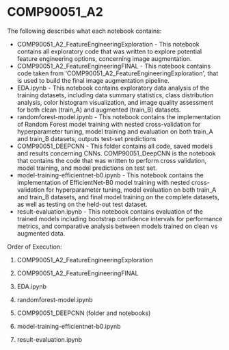 # COMP90051_A2

The following describes what each notebook contains:

* COMP90051_A2_FeatureEngineeringExploration - This notebook contains all exploratory code that was written to explore potential feature engineering options, concerning image augmentation.
* COMP90051_A2_FeatureEngineeringFINAL - This notebook contains code taken from 'COMP90051_A2_FeatureEngineeringExploration', that is used to build the final image augmentation pipeline.
* EDA.ipynb - This notebook contains exploratory data analysis of the training datasets, including data summary statistics, class distribution analysis, color histogram visualization, and image quality assessment for both clean (train_A) and augmented (train_B) datasets.
* randomforest-model.ipynb - This notebook contains the implementation of Random Forest model training with nested cross-validation for hyperparameter tuning, model training and evaluation on both train_A and train_B datasets, outputs test-set predictions
* COMP90051_DEEPCNN - This folder contains all code, saved models and results concerning CNNs. COMP90051_DeepCNN is the notebook that contains the code that was written to perform cross validation, model training, and model predictions on test set. 
* model-training-efficientnet-b0.ipynb - This notebook contains the implementation of EfficientNet-B0 model training with nested cross-validation for hyperparameter tuning, model evaluation on both train_A and train_B datasets, and final model training on the complete datasets, as well as testing on the held-out test dataset.
* result-evaluation.ipynb - This notebook contains evaluation of the trained models including bootstrap confidence intervals for performance metrics, and comparative analysis between models trained on clean vs augmented data.





Order of Execution:

1. COMP90051_A2_FeatureEngineeringExploration

2. COMP90051_A2_FeatureEngineeringFINAL

3. EDA.ipynb

4. randomforest-model.ipynb

5. COMP90051_DEEPCNN (folder and notebooks)

6. model-training-efficientnet-b0.ipynb

7. result-evaluation.ipynb
